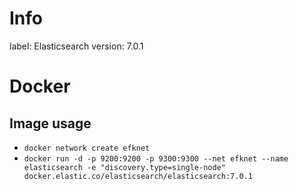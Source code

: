 # Info
label: Elasticsearch
version: 7.0.1

# Docker

## Image usage
- `docker network create efknet`
- `docker run -d -p 9200:9200 -p 9300:9300 --net efknet --name elasticsearch -e "discovery.type=single-node" docker.elastic.co/elasticsearch/elasticsearch:7.0.1`
